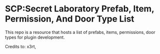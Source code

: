 # SCP:Secret Laboratory Prefab, Item, Permission, And Door Type List
This repo is a resource that hosts a list of prefabs, items, permissions, door types for plugin development.





Credits to: x3rt, 
